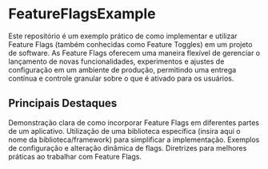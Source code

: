 # FeatureFlagsExample
Este repositório é um exemplo prático de como implementar e utilizar Feature Flags (também conhecidas como Feature Toggles) em um projeto de software. As Feature Flags oferecem uma maneira flexível de gerenciar o lançamento de novas funcionalidades, experimentos e ajustes de configuração em um ambiente de produção, permitindo uma entrega contínua e controle granular sobre o que é ativado para os usuários.

## Principais Destaques
Demonstração clara de como incorporar Feature Flags em diferentes partes de um aplicativo.
Utilização de uma biblioteca específica (insira aqui o nome da biblioteca/framework) para simplificar a implementação.
Exemplos de configuração e alteração dinâmica de flags.
Diretrizes para melhores práticas ao trabalhar com Feature Flags.
